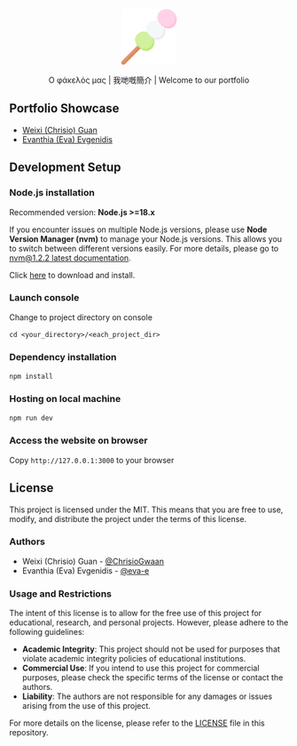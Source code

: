 <div align="center">
  <img width="100" src="public/images/dango.png" alt="Dango Logo">

<p>Ο φάκελός μας | 我哋嘅簡介 | Welcome to our portfolio</p>

</div>

## Portfolio Showcase

- [Weixi (Chrisio) Guan](https://chrisiogwaan.com)
- [Evanthia (Eva) Evgenidis](https://portfolio-xray-evee.vercel.app)

## Development Setup

### **Node.js** installation

Recommended version: **Node.js \>=18.x**

If you encounter issues on multiple Node.js versions, please use **Node Version Manager (nvm)** to manage your Node.js versions. This allows you to switch between different versions easily. For more details, please go to [nvm@1.2.2 latest documentation](https://github.com/coreybutler/nvm-windows/releases/tag/1.2.2).

Click [here](https://nodejs.org/en) to download and install.

### Launch console

Change to project directory on console

```
cd <your_directory>/<each_project_dir>
```

### Dependency installation

```
npm install
```

### Hosting on local machine

```
npm run dev
```

### Access the website on browser

Copy `http://127.0.0.1:3000` to your browser

## License

This project is licensed under the MIT. This means that you are free to use, modify, and distribute the project under the terms of this license.

### Authors

- Weixi (Chrisio) Guan - [@ChrisioGwaan](https://github.com/ChrisioGwaan)
- Evanthia (Eva) Evgenidis - [@eva-e](https://github.com/eva-e)

### Usage and Restrictions

The intent of this license is to allow for the free use of this project for educational, research, and personal projects. However, please adhere to the following guidelines:
- **Academic Integrity**: This project should not be used for purposes that violate academic integrity policies of educational institutions.
- **Commercial Use**: If you intend to use this project for commercial purposes, please check the specific terms of the license or contact the authors.
- **Liability**: The authors are not responsible for any damages or issues arising from the use of this project.

For more details on the license, please refer to the [LICENSE](/LICENSE) file in this repository.
